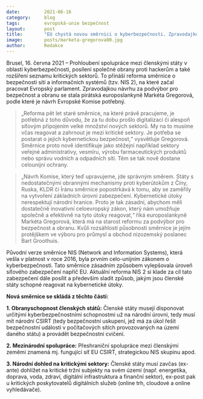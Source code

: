 ```yaml
---
date:         2021-06-16
category:     blog
tags:         evropská-unie bezpečnost
layout:       post
title:        "EU chystá novou směrnici o kyberbezpečnosti. Zpravodajkou je Pirátka Gregorová"
image:        posts/marketa-gregorova00.jpg
author:       Redakce
---
```





Brusel, 16. června 2021 –  Prohloubení spolupráce mezi členskými státy v oblasti kyberbezpečnosti, posílení společné obrany proti hackerům a také rozšíření seznamu kritických sektorů. To přináší reforma směrnice o bezpečnosti sítí a informačních systémů (tzv. NIS 2), na které začal pracovat Evropský parlament. Zpravodajkou návrhu za podvýbor pro bezpečnost a obranu se stala pirátská europoslankyně Markéta Gregorová, podle které je návrh Evropské Komise potřebný. 

> „Reforma pět let staré směrnice, na které právě pracujeme, je potřebná z toho důvodu, že za tu dobu prošlo digitalizací či alespoň síťovým připojením velké množství nových sektorů. My na to musíme včas reagovat a zahrnout je mezi kritické sektory. Je potřeba se postarat o jejich kybernetickou bezpečnost,“ vysvětluje Gregorová. Směrnice proto nově identifikuje jako stěžejní například sektory veřejné administrativy, vesmíru, výrobu farmaceutických produktů nebo správu vodních a odpadních sítí. Těm se tak nově dostane celounijní ochrany. 

> „Návrh Komise, který teď upravujeme, jde správným směrem. Státy s nedostatečnými obrannými mechanismy proti kyberútokům z Číny, Ruska, KLDR či Íránu směrnice popostrkává k tomu, aby se zaměřily na vytvoření základních úrovní zabezpečení. Kybernetické útoky nerespektují národní hranice. Proto je tak zásadní, abychom měli dostatečně inovativní celoevropský zákon, který nám umožňuje společně a efektivně na tyto útoky reagovat,“ říká europoslankyně Markéta Gregorová, která  má na starost reformu za podvýbor pro bezpečnost a obranu. Kvůli rozsáhlosti působnosti směrnice je jejím protějškem ve výboru pro průmysl a obchod nizozemský poslanec Bart Groothuis.

Původní verze směrnice NIS (Network and Information Systems), která vešla v platnost v roce 2016, byla prvním celo-unijním zákonem o kyberbezpečnosti. Tato směrnice zásadním způsobem vylepšovala úroveň síťového zabezpečení napříč EU. Aktuální reforma NIS 2 si klade za cíl tato zabezpečení dále posílit a především sladit způsob, jakým jsou členské státy schopné reagovat na kybernetické útoky.

**Nová směrnice se skládá z těchto částí:**

**1. Obranyschopnost členských států:** Členské státy musejí disponovat určitými kyberbezpečnostními schopnostmi už na národní úrovni, tedy musí mít národní CSIRT (tedy bezpečnostní uskupení, jež má za úkol řešit bezpečnostní události v počítačových sítích provozovaných na území daného státu) a provádět bezpečnostní cvičení.

**2. Mezinárodní spolupráce:** Přeshraniční spolupráce mezi členskými zeměmi znamená mj. fungující síť EU CSIRT, strategickou NIS skupinu apod.

**3. Národní dohled na kritickými sektory:** Členské státy musí zavčas (ex-ante) dohlížet na kritické tržní subjekty na svém území (např. energetika, doprava, voda, zdraví, digitální infrastruktura a finanční sektor), ex-post pak u kritických poskytovatelů digitálních služeb (online trh, cloudové a online vyhledávače).
